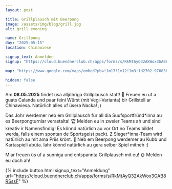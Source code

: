 ```yaml
---
layout: post

title: Grillplausch mit Beerpong
image: /assets/img/blog/grill.jpg
alt: grill evening

name: Grillpong
day: "2025-05-15"
location: Chinawiese

signup_text: Anmelden
signup: "https://cloud.buendnerclub.ch/apps/forms/s/RkMtAyQ32AkWox3GAB8RSssF"

map: "https://www.google.com/maps/embed?pb=!1m17!1m12!1m3!1d2702.9760384316182!2d8.548124676378771!3d47.353865771167776!2m3!1f0!2f0!3f0!3m2!1i1024!2i768!4f13.1!3m2!1m1!2zNDfCsDIxJzEzLjkiTiA4wrAzMycwMi41IkU!5e0!3m2!1sen!2sch!4v1714498197877!5m2!1sen!2sch"

hidden: false
---
```

Am **08.05.2025** findet üsa alljöhriga Grillplausch statt! 🥳 Freuen eu uf a guats Calanda und paar feini Würst (mit Vegi-Varianta) bir Grillstell ar Chinawiesa. Natürlich alles uf üsera Nacka! ;)

Das Johr werdemer neb em Grillplausch für all dia Suufsportfründ\*inna au es Beerpongturniar verastalta! 🏆 Melden eu in zweier Teams ah und sind kreativ ir Namensfindig! Es könnd natürlich au vor Ort no Teams bildet werda, falls einem spontan de Sportsgeist packt. Z Sieger*inna-Team wird natürlich au mit ama Priis krönt. 👑 Neb em Beerpong werdemer au Kubb und Kartaspieli abüta. Iahr könnd natürlich au gera selber Spiel mitneh :)

Miar freuen üs uf a sunniga und entspannta Grillplausch mit eu! 🌞 Melden eu doch ah!

{% include button.html 
  signup_text="Anmeldung"
  url="https://cloud.buendnerclub.ch/apps/forms/s/RkMtAyQ32AkWox3GAB8RSssF" %}